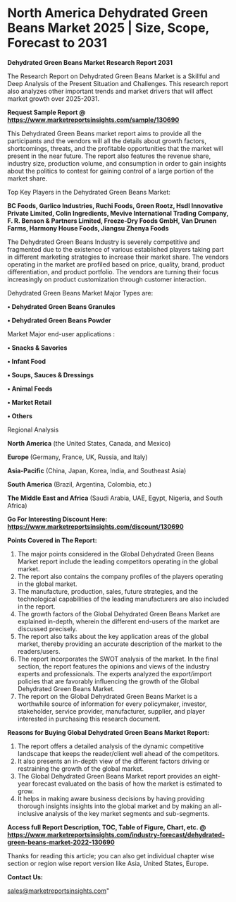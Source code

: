 # North America Dehydrated Green Beans Market 2025 | Size, Scope, Forecast to 2031

<strong>Dehydrated Green Beans Market Research Report 2031</strong>

The Research Report on Dehydrated Green Beans Market is a Skillful and Deep Analysis of the Present Situation and Challenges. This research report also analyzes other important trends and market drivers that will affect market growth over 2025-2031.

<strong>Request Sample Report @ <a href=https://www.marketreportsinsights.com/sample/130690>https://www.marketreportsinsights.com/sample/130690</a></strong>

This Dehydrated Green Beans market report aims to provide all the participants and the vendors will all the details about growth factors, shortcomings, threats, and the profitable opportunities that the market will present in the near future. The report also features the revenue share, industry size, production volume, and consumption in order to gain insights about the politics to contest for gaining control of a large portion of the market share.

Top Key Players in the Dehydrated Green Beans Market:

<strong>BC Foods, Garlico Industries, Ruchi Foods, Green Rootz, Hsdl Innovative Private Limited, Colin Ingredients, Mevive International Trading Company, F. R. Benson & Partners Limited, Freeze-Dry Foods GmbH, Van Drunen Farms, Harmony House Foods, Jiangsu Zhenya Foods</strong>

The Dehydrated Green Beans Industry is severely competitive and fragmented due to the existence of various established players taking part in different marketing strategies to increase their market share. The vendors operating in the market are profiled based on price, quality, brand, product differentiation, and product portfolio. The vendors are turning their focus increasingly on product customization through customer interaction.

Dehydrated Green Beans Market Major Types are:

<strong>• Dehydrated Green Beans Granules

• Dehydrated Green Beans Powder</strong>

Market Major end-user applications :

<strong>• Snacks & Savories

• Infant Food

• Soups, Sauces & Dressings

• Animal Feeds

• Market Retail

• Others</strong>

Regional Analysis

</u><strong><b>North America</b></strong> (the United States, Canada, and Mexico)

<strong><b>Europe </b></strong>(Germany, France, UK, Russia, and Italy)

<strong><b>Asia-Pacific</b></strong> (China, Japan, Korea, India, and Southeast Asia)

<strong><b>South America</b></strong> (Brazil, Argentina, Colombia, etc.)

<strong><b>The Middle East and Africa</b></strong> (Saudi Arabia, UAE, Egypt, Nigeria, and South Africa)

<strong>Go For Interesting Discount Here: <a href=https://www.marketreportsinsights.com/discount/130690>https://www.marketreportsinsights.com/discount/130690</a></strong>

<strong>Points Covered in The Report:</strong>
<ol>
  <li>The major points considered in the Global Dehydrated Green Beans Market report include the leading competitors operating in the global market.</li>
  <li>The report also contains the company profiles of the players operating in the global market.</li>
  <li>The manufacture, production, sales, future strategies, and the technological capabilities of the leading manufacturers are also included in the report.</li>
  <li>The growth factors of the Global Dehydrated Green Beans Market are explained in-depth, wherein the different end-users of the market are discussed precisely.</li>
  <li>The report also talks about the key application areas of the global market, thereby providing an accurate description of the market to the readers/users.</li>
  <li>The report incorporates the SWOT analysis of the market. In the final section, the report features the opinions and views of the industry experts and professionals. The experts analyzed the export/import policies that are favorably influencing the growth of the Global Dehydrated Green Beans Market.</li>
  <li>The report on the Global Dehydrated Green Beans Market is a worthwhile source of information for every policymaker, investor, stakeholder, service provider, manufacturer, supplier, and player interested in purchasing this research document.</li>
</ol>
<strong>Reasons for Buying Global Dehydrated Green Beans Market Report:</strong>

<ol>
  <li>The report offers a detailed analysis of the dynamic competitive landscape that keeps the reader/client well ahead of the competitors.</li>
  <li>It also presents an in-depth view of the different factors driving or restraining the growth of the global market.</li>
  <li>The Global Dehydrated Green Beans Market report provides an eight-year forecast evaluated on the basis of how the market is estimated to grow.</li>
  <li>It helps in making aware business decisions by having providing thorough insights insights into the global market and by making an all-inclusive analysis of the key market segments and sub-segments.</li>
</ol>
<strong>Access full Report Description, TOC, Table of Figure, Chart, etc. @ <a href=https://www.marketreportsinsights.com/industry-forecast/dehydrated-green-beans-market-2022-130690>https://www.marketreportsinsights.com/industry-forecast/dehydrated-green-beans-market-2022-130690</a></strong>


Thanks for reading this article; you can also get individual chapter wise section or region wise report version like Asia, United States, Europe.

<strong>Contact Us:</strong>

sales@marketreportsinsights.com"
